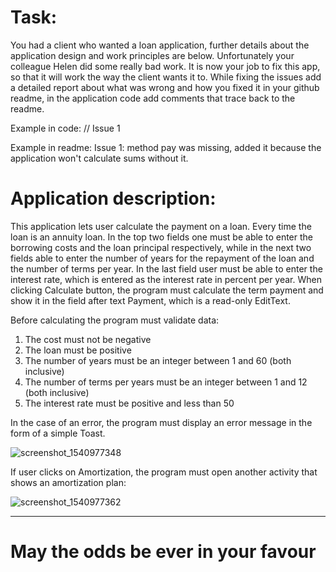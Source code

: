 # Task: 
You had a client who wanted a loan application, further details about the application design and work principles are below. Unfortunately your colleague Helen did some really bad work.
It is now your job to fix this app, so that it will work the way the client wants it to.
While fixing the issues add a detailed report about what was wrong and how you fixed it in your github readme, in the application code add comments that trace back to the readme.

Example in code: // Issue 1

Example in readme: Issue 1: method pay was missing, added it because the application won't calculate sums without it.

# Application description:
This application lets user calculate the payment on a loan. Every time the loan is an annuity loan.
In the top two fields one must be able to enter the borrowing costs and the loan principal respectively, while in the next two fields able to enter the number of years for the repayment of the loan and the number of terms per year.
In the last field user must be able to enter the interest rate, which is entered as the interest rate in percent per year.
When clicking Calculate button, the program must calculate the term payment and show it in the field after text Payment, which is a read-only EditText.

Before calculating the program must validate data:
1. The cost must not be negative
2. The loan must be positive
3. The number of years must be an integer between 1 and 60 (both inclusive)
4. The number of terms per years must be an integer between 1 and 12 (both inclusive)
5. The interest rate must be positive and less than 50

In the case of an error, the program must display an error message in the form of a simple Toast. 

![screenshot_1540977348](https://user-images.githubusercontent.com/31770163/47778146-dd747180-dcfe-11e8-8281-8d2cd37db338.png)

If user clicks on Amortization, the program must open another activity that shows an amortization plan:

![screenshot_1540977362](https://user-images.githubusercontent.com/31770163/47778132-d8172700-dcfe-11e8-8899-95470cb370d0.png)


____________________________________________________________________________________________________________________________________

# May the odds be ever in your favour
